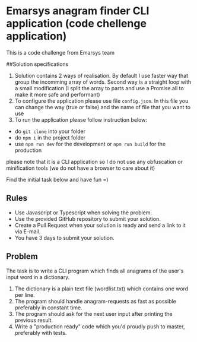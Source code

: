 # Emarsys anagram finder CLI application (code chellenge application)
This is a code challenge from Emarsys team 

##Solution specifications
1) Solution contains 2 ways of realisation. By default I use faster way that group the incomming array of words. Second way is a straight loop with
a small modification (I split the array to parts and use a Promise.all to make it more safe and performant)
2) To configure the application please use file `config.json`. In this file you can change the way (true or false) and the name of file that you want to use
3) To run the application please follow instruction below:
  - do `git clone` into your folder
  - do `npm i` in the project folder
  - use `npm run dev` for the development or `npm run build` for the production
  
please note that it is a CLI application so I do not use any obfuscation or minification tools (we do not have a browser to care about it)

Find the initial task below and have fun =)

## Rules
* Use Javascript or Typescript when solving the problem.
* Use the provided GitHub repository to submit your solution.
* Create a Pull Request when your solution is ready and send a link to it via E-mail.
* You have 3 days to submit your solution.

## Problem
The task is to write a CLI program which finds all anagrams of the user's input word in a
dictionary.
1. The dictionary is a plain text file (wordlist.txt) which contains one word per line.
2. The program should handle anagram-requests as fast as possible preferably in constant time.
3. The program should ask for the next user input after printing the previous result.
4. Write a "production ready" code which you'd proudly push to master, preferably with tests.

